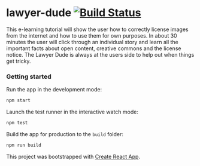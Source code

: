 # lawyer-dude [![Build Status](https://api.travis-ci.com/ViviZa/lawyer-dude.svg?branch=master)](https://travis-ci.com/ViviZa/lawyer-dude)

This e-learning tutorial will show the user how to correctly license images from the internet and how to use them for own purposes. In about 30 minutes the user will click through an individual story and learn all the important facts about open content, creative commons and the license notice. The Lawyer Dude is always at the users side to help out when things get tricky.

### Getting started
Run the app in the development mode:<br>

```bash
npm start
```

Launch the test runner in the interactive watch mode:<br>
```bash
npm test
```

Build the app for production to the `build` folder:<br>
```bash
npm run build
```

This project was bootstrapped with [Create React App](https://github.com/facebook/create-react-app).
